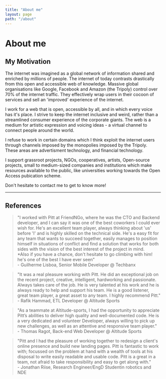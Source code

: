 ```yaml
---
title: "About me"
layout: page
path: "/about"
---
```


# About me

## My Motivation

The internet was imagined as a global network of information shared and enriched by millions of people.
The internet of today contrasts drastically from this open and accessible web of knowledge. Massive global organisations like Google, Facebook and Amazon (the Tripoly) control over 70% of the internet traffic. They effectively wrap users in their cocoon of services and sell an 'improved' experience of the internet.

I work for a web that is open, accessible by all, and in which every voice has it's place.
I strive to keep the internet inclusive and weird, rather than a streamlined consumer experience of the corporate giants. The web is a medium for artistic expression and voicing ideas - a virtual channel to connect people around the world.

I refuse to work in certain domains which I think exploit the internet users through channels imposed by the monopolies imposed by the Tripoly. These areas are advertisment technology, and financial technology.

I support grassroot projects, NGOs, cooperatives, artists, Open-source projects, small to medium-sized companies and institutions which make resources available to the public, like universities working towards the Open Access pubication scheme.

Don't hesitate to contact me to get to know more!
___

## References

> "I worked with Pitt at FriendNGo, where he was the CTO and Backend developer, and I can say it was one of the best coworkers I could ever wish for.
He's an excellent team player, always thinking about 'us' before 'I' and is highly skilled on the technical side. He's a easy fit for any team that wants to succeed together, easily manages to position himself in situations of conflict and find a solution that works for both sides with the vision of the best interest of the project in mind.  
*Also if you have a chance, don't hesitate to go climbing with him! he's one of the best I have ever seen" <br /> - Guilherme Lisboa, Senior Mobile Developer @ Techbanx

>"It was a real pleasure working with Pitt. He did an exceptional job on the recent project, creative, intelligent, hardworking and passionate. Always takes care of the job. He is very talented at his work and he is always ready to help and support his team. He is a good listener, great team player, a great asset to any team. I highly recommend Pitt." <br /> - Rafik Hammad, ETL Developer @ Altitude Sports

>"As a teammate at Altitude-sports, I had the opportunity to appreciate Pitt’s abilities to deliver high quality and well-documented code. He is a very dedicated and volunteer Developer, always willing to pick up new challenges, as well as an attentive and responsive team player."  <br /> - Thomas Ragot, Back-end Web Developer @ Altitude Sports

> "Pitt and I had the pleasure of working together to redesign a client's online presence and build new landing pages. Pitt is fantastic to work with; focussed on the problem at hand with a wealth of tools at his disposal to write easily readable and usable code. Pitt is a great in a team, not afraid to take responsibility and easy to get along with." <br /> - Jonathan Riise, Research Engineer/EngD Studentin robotics and NDE 

